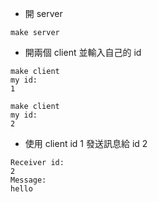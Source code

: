 * 開 server 
```shell
make server
```

* 開兩個 client 並輸入自己的 id
```shell
make client
my id:
1
```
```shell
make client
my id:
2
```
* 使用 client id 1 發送訊息給 id 2
```shell
Receiver id:
2
Message:
hello
```
